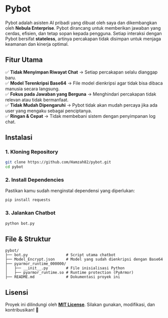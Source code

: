 # Pybot

Pybot adalah asisten AI pribadi yang dibuat oleh saya dan dikembangkan oleh **Nebula Enterprise**. Pybot dirancang untuk memberikan jawaban yang cerdas, efisien, dan tetap sopan kepada pengguna. Setiap interaksi dengan Pybot bersifat **stateless**, artinya percakapan tidak disimpan untuk menjaga keamanan dan kinerja optimal.

## Fitur Utama
✅ **Tidak Menyimpan Riwayat Chat** → Setiap percakapan selalu dianggap baru.  
✅ **Model Terenkripsi Base64** → File model dienkripsi agar tidak bisa dibaca manusia secara langsung.  
✅ **Fokus pada Jawaban yang Berguna** → Menghindari percakapan tidak relevan atau tidak bermanfaat.  
✅ **Tidak Mudah Dipengaruhi** → Pybot tidak akan mudah percaya jika ada user yang mengaku sebagai penciptanya.  
✅ **Ringan & Cepat** → Tidak membebani sistem dengan penyimpanan log chat.

## Instalasi

### 1. **Kloning Repository**
```bash
git clone https://github.com/Hamzah82/pybot.git
cd pybot
```

### 2. **Install Dependencies**
Pastikan kamu sudah menginstal dependensi yang diperlukan:
```bash
pip install requests
```

### 3. **Jalankan Chatbot**
```bash
python bot.py
```

## File & Struktur
```
pybot/
├── bot.py                 # Script utama chatbot
├── Model_Encrypt.json     # Model yang sudah dienkripsi dengan Base64
├── pyarmor_runtime_000000/
│   ├── __init__.py        # File inisialisasi Python
│   ├── pyarmor_runtime.so # Runtime protection (PyArmor)
├── README.md              # Dokumentasi proyek ini
```

## Lisensi
Proyek ini dilindungi oleh **[MIT License](LICENSE)**. Silakan gunakan, modifikasi, dan kontribusikan! 🚀

